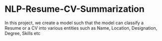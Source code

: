 # NLP-Resume-CV-Summarization
In this project, we create a model such that the model can classify a Resume or a CV into various entities such as Name, Location, Designation, Degree, Skills etc
